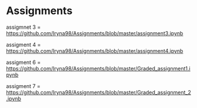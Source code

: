 # Assignments

assigmnet 3 = https://github.com/Iryna98/Assignments/blob/master/assignment3.ipynb

assigment 4 = https://github.com/Iryna98/Assignments/blob/master/assignment4.ipynb

assigment 6 = https://github.com/Iryna98/Assignments/blob/master/Graded_assignment1.ipynb

assigment 7 = https://github.com/Iryna98/Assignments/blob/master/Graded_assignment_2.ipynb
